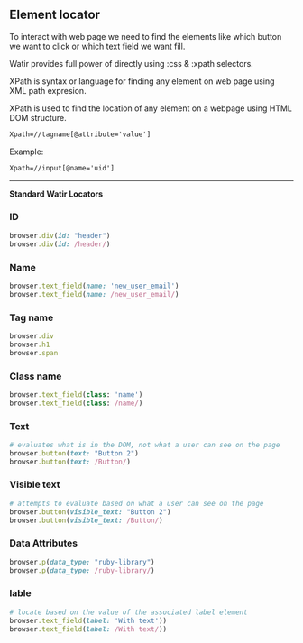 ## Element locator

To interact with web page we need to find the elements like which button we want to click or which text field we want fill.

Watir provides full power of directly using :css & :xpath selectors.

XPath is syntax or language for finding any element on web page using XML path expresion.

XPath is used to find the location of any element on a webpage using HTML DOM structure.

```xml
Xpath=//tagname[@attribute='value']
```

Example: 

```xml
Xpath=//input[@name='uid']
```
***

**Standard Watir Locators**

### ID

```ruby
browser.div(id: "header")
browser.div(id: /header/)
```

### Name

```ruby
browser.text_field(name: 'new_user_email')
browser.text_field(name: /new_user_email/)
```

### Tag name

```ruby
browser.div
browser.h1
browser.span
```

### Class name

```ruby
browser.text_field(class: 'name')
browser.text_field(class: /name/)
```

### Text

```ruby
# evaluates what is in the DOM, not what a user can see on the page
browser.button(text: "Button 2")
browser.button(text: /Button/)
```

### Visible text

```ruby
# attempts to evaluate based on what a user can see on the page
browser.button(visible_text: "Button 2")
browser.button(visible_text: /Button/)
```

### Data Attributes

```ruby
browser.p(data_type: "ruby-library")
browser.p(data_type: /ruby-library/)
```

### lable

```ruby
# locate based on the value of the associated label element
browser.text_field(label: 'With text'))
browser.text_field(label: /With text/))
```
